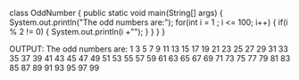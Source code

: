 class OddNumber {
 public static void main(String[] args) { 
System.out.println("The odd numbers are:"); for(int i = 1 ; i <= 100; i++) {
 if(i % 2 != 0) {
 System.out.println(i +"");
 } 
} 
}
 }


OUTPUT:
The odd numbers are:
1
3
5
7
9
11
13
15
17
19
21
23
25
27
29
31
33
35
37
39
41
43
45
47
49
51
53
55
57
59
61
63
65
67
69
71
73
75
77
79
81
83
85
87
89
91
93
95
97
99

